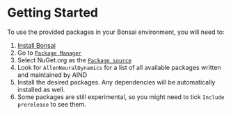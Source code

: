 Getting Started
===============

To use the provided packages in your Bonsai environment, you will need to:

1. [Install Bonsai](https://bonsai-rx.org/docs/articles/installation.html)
2. Go to [`Package Manager`](https://bonsai-rx.org/docs/articles/packages.html)
3. Select NuGet.org as the [`Package source`](https://bonsai-rx.org/docs/articles/packages.html)
4. Look for `AllenNeuralDynamics` for a list of all available packages written and maintained by AIND
5. Install the desired packages. Any dependencies will be automatically installed as well.
6. Some packages are still experimental, so you might need to tick `Include prerelease` to see them.